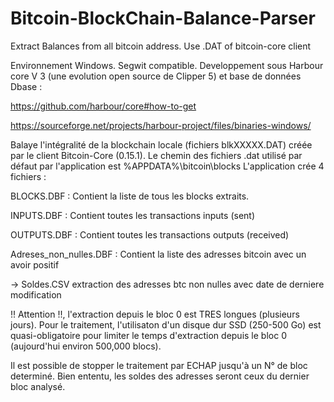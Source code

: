 # Bitcoin-BlockChain-Balance-Parser
Extract Balances from all bitcoin address. Use .DAT of bitcoin-core client

Environnement Windows. Segwit compatible.
Developpement sous Harbour core V 3 (une evolution open source de Clipper 5) et base de données Dbase :

https://github.com/harbour/core#how-to-get

https://sourceforge.net/projects/harbour-project/files/binaries-windows/

Balaye l'intégralité de la blockchain locale (fichiers blkXXXXX.DAT) créée par le client Bitcoin-Core (0.15.1).
Le chemin des fichiers .dat utilisé par défaut par l'application est %APPDATA%\bitcoin\blocks
L'application crée 4 fichiers :

BLOCKS.DBF : Contient la liste de tous les blocks extraits.

INPUTS.DBF : Contient toutes les transactions inputs (sent)

OUTPUTS.DBF : Contient toutes les transactions outputs (received)

Adreses_non_nulles.DBF : Contient la liste des adresses bitcoin avec un avoir positif


-> Soldes.CSV extraction des adresses btc non nulles avec date de derniere modification


!! Attention !!, l'extraction depuis le bloc 0 est TRES longues (plusieurs jours). 
Pour le traitement, l'utilisaton d'un disque dur SSD (250-500 Go) est quasi-obligatoire 
pour limiter le temps d'extraction depuis le bloc 0 (aujourd'hui environ 500,000 blocs).

Il est possible de stopper le traitement par ECHAP jusqu'à un N° de bloc determiné. 
Bien ententu, les soldes des adresses seront ceux du dernier bloc analysé.





